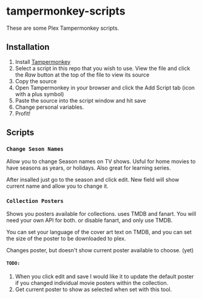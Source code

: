 # tampermonkey-scripts

These are some Plex Tampermonkey scripts.

## Installation

1. Install [Tampermonkey](https://tampermonkey.net/)
1. Select a script in this repo that you wish to use. View the file and click the _Raw_ button at the top of the file to view its source
1. Copy the source
1. Open Tampermonkey in your browser and click the Add Script tab (icon with a plus symbol)
1. Paste the source into the script window and hit save
1. Change personal variables. 
1. Profit!

## Scripts

### `Change Seson Names`

Allow you to change Season names on TV shows. Usful for home movies to have seasons as years, or holidays. Also great for learning series.

After insalled just go to the season and click edit. New field will show current name and allow you to change it.

### `Collection Posters`

Shows you posters available for collections. uses TMDB and fanart.
You will need your own API for both. or disable fanart, and only use TMDB.

You can set your language of the cover art text on TMDB, and you can set the size of the poster to be downloaded to plex.

Changes poster, but doesn't show current poster available to choose. (yet)

#### `TODO:`
1. When you click edit and save I would like it to update the default poster if you changed individual movie posters within the collection.
1. Get current poster to show as selected when set with this tool.
